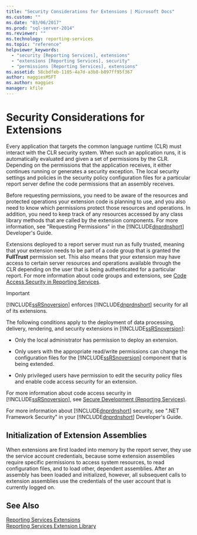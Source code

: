 ```yaml
---
title: "Security Considerations for Extensions | Microsoft Docs"
ms.custom: ""
ms.date: "03/06/2017"
ms.prod: "sql-server-2014"
ms.reviewer: ""
ms.technology: reporting-services
ms.topic: "reference"
helpviewer_keywords: 
  - "security [Reporting Services], extensions"
  - "extensions [Reporting Services], security"
  - "permissions [Reporting Services], extensions"
ms.assetid: 58cbdfeb-1105-4a7d-a3b8-b897ff95f367
author: maggiesMSFT
ms.author: maggies
manager: kfile
---
```

# Security Considerations for Extensions
  Every application that targets the common language runtime (CLR) must interact with the CLR security system. When such an application runs, it is automatically evaluated and given a set of permissions by the CLR. Depending on the permissions that the application receives, it either continues running or generates a security exception. The local security settings and policies in the security policy configuration files for a particular report server define the code permissions that an assembly receives.  
  
 Before requesting permissions, you need to be aware of the resources and protected operations your extension code is planning to use, and you also need to know which permissions protect those resources and operations. In addition, you need to keep track of any resources accessed by any class library methods that are called by the extension components. For more information, see "Requesting Permissions" in the [!INCLUDE[dnprdnshort](../../includes/dnprdnshort-md.md)] Developer's Guide.  
  
 Extensions deployed to a report server must run as fully trusted, meaning that your extension needs to be part of a code group that is granted the **FullTrust** permission set. This also means that your extension may have access to certain server resources and operations available through the CLR depending on the user that is being authenticated for a particular report. For more information about code groups and extensions, see [Code Access Security in Reporting Services](secure-development/code-access-security-in-reporting-services.md).  
  
> [!IMPORTANT]  
>  [!INCLUDE[ssRSnoversion](../../includes/ssrsnoversion-md.md)] enforces [!INCLUDE[dnprdnshort](../../includes/dnprdnshort-md.md)] security for all of its extensions.  
  
 The following conditions apply to the deployment of data processing, delivery, rendering, and security extensions in [!INCLUDE[ssRSnoversion](../../includes/ssrsnoversion-md.md)]:  
  
-   Only the local administrator has permission to deploy an extension.  
  
-   Only users with the appropriate read/write permissions can change the configuration files for the [!INCLUDE[ssRSnoversion](../../includes/ssrsnoversion-md.md)] component that is being extended.  
  
-   Only privileged users have permission to edit the security policy files and enable code access security for an extension.  
  
 For more information about code access security in [!INCLUDE[ssRSnoversion](../../includes/ssrsnoversion-md.md)], see [Secure Development &#40;Reporting Services&#41;](secure-development/secure-development-reporting-services.md).  
  
 For more information about [!INCLUDE[dnprdnshort](../../includes/dnprdnshort-md.md)] security, see ".NET Framework Security" in your [!INCLUDE[dnprdnshort](../../includes/dnprdnshort-md.md)] Developer's Guide.  
  
## Initialization of Extension Assemblies  
 When extensions are first loaded into memory by the report server, they use the service account credentials, because some extension assemblies require specific permissions to access system resources, to read configuration files, and to load other, dependent assemblies. After an assembly has been loaded and initialized, however, all subsequent calls to extension assemblies use the credentials of the user account that is currently logged on.  
  
## See Also  
 [Reporting Services Extensions](reporting-services-extensions.md)   
 [Reporting Services Extension Library](reporting-services-extension-library.md)  
  
  
